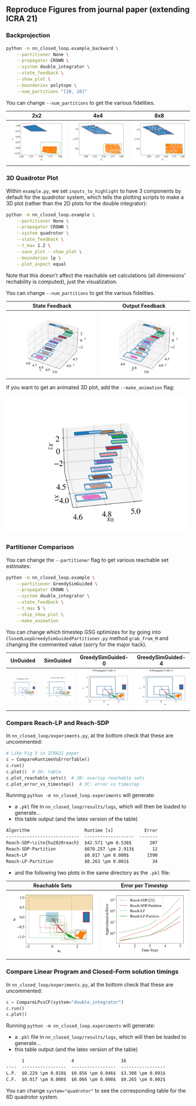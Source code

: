 ## Reproduce Figures from journal paper (extending ICRA 21)

### Backprojection

```bash
python -m nn_closed_loop.example_backward \
	--partitioner None \
	--propagator CROWN \
	--system double_integrator \
	--state_feedback \
	--show_plot \
	--boundaries polytope \
	--num_partitions "[10, 10]"
```

You can change `--num_partitions` to get the various fidelities.

2x2 | 4x4 | 8x8
------------ | ------------- | -------------
![2x2](/docs/_static/journal/backreach/double_integrator_None_CROWN_polytope_8_partitions_2_2.png) | ![4x4](/docs/_static/journal/backreach/double_integrator_None_CROWN_polytope_8_partitions_4_4.png) | ![8x8](/docs/_static/journal/backreach/double_integrator_None_CROWN_polytope_8_partitions_8_8.png)


### 3D Quadrotor Plot

Within `example.py`, we set `inputs_to_highlight` to have 3 components by default for the quadrotor system, which tells the plotting scripts to make a 3D plot (rather than the 2D plots for the double integrator):
```bash
python -m nn_closed_loop.example \
	--partitioner None \
	--propagator CROWN \
	--system quadrotor \
	--state_feedback \
	--t_max 1.2 \
	--save_plot --show_plot \
	--boundaries lp \
	--plot_aspect equal
```
Note that this doesn't affect the reachable set calculations (all dimensions' rechability is computed), just the visualization.

You can change `--num_partitions` to get the various fidelities.

State Feedback | Output Feedback
------------ | -------------
![2x2](/docs/_static/journal/3d_quadrotor/quadrotor_None_CROWN_tmax_1.2_lp_8_state_feedback.png) | ![4x4](/docs/_static/journal/3d_quadrotor/quadrotor_None_CROWN_tmax_1.2_lp_8_output_feedback.png)

If you want to get an animated 3D plot, add the `--make_animation` flag:

![animation](/docs/_static/journal/3d_quadrotor/ClosedLoopNoPartitioner.gif)

### Partitioner Comparison

You can change the `--partitioner` flag to get various reachable set estimates:
```bash
python -m nn_closed_loop.example \
	--partitioner GreedySimGuided \
	--propagator CROWN \
	--system double_integrator \
	--state_feedback \
	--t_max 5 \
	--skip_show_plot \
	--make_animation
```

You can change which timestep GSG optimizes for by going into `ClosedLoopGreedySimGuidedPartitioner.py` method `grab_from_M` and changing the commented value (sorry for the major hack).

UnGuided | SimGuided | GreedySimGuided-0 | GreedySimGuided-4
------------ | ------------- | ------------ | -------------
![UnGuided](/docs/_static/journal/partitions/ClosedLoopUnGuidedPartitioner.gif) | ![SimGuided](/docs/_static/journal/partitions/ClosedLoopSimGuidedPartitioner.gif) | ![GreedySimGuided-0](/docs/_static/journal/partitions/ClosedLoopGreedySimGuidedPartitioner0.gif) | ![GreedySimGuided-4](/docs/_static/journal/partitions/ClosedLoopGreedySimGuidedPartitioner4.gif)

### Compare Reach-LP and Reach-SDP

In `nn_closed_loop/experiments.py`, at the bottom check that these are uncommented:

```python
# Like Fig 3 in ICRA21 paper
c = CompareRuntimeVsErrorTable()
c.run()
c.plot()  # 3A: table
c.plot_reachable_sets()  # 3B: overlay reachable sets
c.plot_error_vs_timestep()  # 3C: error vs timestep
```

Running `python -m nn_closed_loop.experiments` will generate:
- a `.pkl` file in `nn_closed_loop/results/logs`, which will then be loaded to generate...
- this table output (and the latex version of the table)
```txt
Algorithm                     Runtime [s]            Error
----------------------------  -------------------  -------
Reach-SDP~\cite{hu2020reach}  $42.571 \pm 0.538$       207
Reach-SDP-Partition           $670.257 \pm 2.913$       12
Reach-LP                      $0.017 \pm 0.000$       1590
Reach-LP-Partition            $0.263 \pm 0.001$         34
```
- and the following two plots in the same directory as the `.pkl` file:

Reachable Sets | Error per Timestep
------------ | -------------
![reachable](/docs/_static/journal/reachlp_vs_reachsdp/runtime_vs_error_2021_07_21__12_33_20_reachable.png) | ![SimGuided](/docs/_static/journal/reachlp_vs_reachsdp/runtime_vs_error_2021_07_21__12_33_20_timestep.png)


### Compare Linear Program and Closed-Form solution timings

In `nn_closed_loop/experiments.py`, at the bottom check that these are uncommented:

```python
c = CompareLPvsCF(system="double_integrator")
c.run()
c.plot()
```

Running `python -m nn_closed_loop.experiments` will generate:
- a `.pkl` file in `nn_closed_loop/results/logs`, which will then be loaded to generate...
- this table output (and the latex version of the table)
```txt
      1                  4                  16
----  -----------------  -----------------  -----------------
L.P.  $0.229 \pm 0.018$  $0.856 \pm 0.046$  $3.308 \pm 0.091$
C.F.  $0.017 \pm 0.000$  $0.066 \pm 0.000$  $0.265 \pm 0.002$
```

You can change `system="quadrotor"` to see the corresponding table for the 6D quadrotor system.

